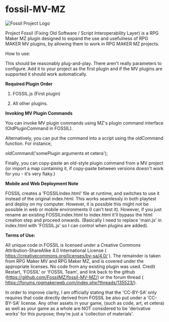 # fossil-MV-MZ
![Fossil Project Logo](https://raw.githubusercontent.com/FossilMZ/fossil-MV-MZ/main/FossilLogo128px.png)

Project Fossil (Fixing Old Software / Script Interoperability Layer) is a RPG Maker MZ plugin designed to expand the use and usefulness of RPG MAKER MV plugins, by allowing them to work in RPG MAKER MZ projects.

How to use: 

This should be reasonably plug-and-play.  There aren't really parameters to configure. Add it to your project as the first plugin and if the MV plugins are supported it should work automatically.


**Required Plugin Order**

1) FOSSIL.js (First plugin)

2) All other plugins.


**Invoking MV Plugin Commands**

You can invoke MV plugin commands using MZ's plugin command interface (OldPluginCommand in FOSSIL).

Alternatively, you can put the command into a script using the oldCommand function.  For instance, 

oldCommand('somePlugin arguments et cetera');

Finally, you can copy-paste an old-style plugin command from a MV project (or import a map containing it, if copy-paste between versions doesn't work for you - it's very flaky.)

**Mobile and Web Deployment Note**

FOSSIL creates a 'FOSSILindex.html' file at runtime, and switches to use it instead of the original index.html.  This works seamlessly in both playtest and deploy on my computer.  However, it is possible this might not be possible in web or mobile environments (I can't test it).  However, if you just rename an existing FOSSILindex.html to index.html it'll bypass the html creation step and proceed onwards.   (Basically I need to replace 'main.js' in index.html with 'FOSSIL.js' so I can control when plugins are added).

**Terms of Use:**

All unique code in FOSSIL is licensed under a Creative Commons Attribution-ShareAlike 4.0 International License ( https://creativecommons.org/licenses/by-sa/4.0/ ).  The remainder is taken from RPG Maker MV and RPG Maker MZ, and is covered under the appropriate licenses. No code from any existing plugin was used. Credit Restart, 'FOSSIL' or 'FOSSIL Team', and link back to the github (https://github.com/FossilMZ/fossil-MV-MZ/) or the forum thread ( https://forums.rpgmakerweb.com/index.php?threads/135523/).

In order to improve clarity, I am officially stating that the 'CC-BY-SA' only requires that code directly derived from FOSSIL be also put under a 'CC-BY-SA' license.  Any other assets in your game, (such as code, art, et cetera) as well as your game as a whole are NOT considered to be 'derivative works' for this purpose; they're just a 'collection of materials'.

